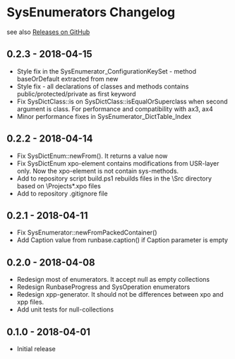 # SysEnumerators Changelog

see also [Releases on GitHub](https://github.com/mazzy-ax/SysEnumerators/releases)

## 0.2.3 - 2018-04-15

* Style fix in the SysEnumerator_ConfigurationKeySet - method baseOrDefault extracted from new
* Style fix - all declarations of classes and methods contains public/protected/private as first keyword
* Fix SysDictClass::is on SysDictClass::isEqualOrSuperclass when second argument is class. For performance and compatibility with ax3, ax4
* Minor performance fixes in SysEnumerator_DictTable_Index


## 0.2.2 - 2018-04-14

* Fix SysDictEnum::newFrom(). It returns a value now
* Fix SysDictEnum xpo-element contains modifications from USR-layer only. Now the xpo-element is not contain sys-methods.
* Add to repository script build.ps1 rebuilds files in the \Src directory based on \Projects\*.xpo files
* Add to repository .gitignore file

## 0.2.1 - 2018-04-11

* Fix SysEnumerator::newFromPackedContainer()
* Add Caption value from runbase.caption() if Caption parameter is empty

## 0.2.0 - 2018-04-08

* Redesign most of enumerators. It accept null as empty collections
* Redesign RunbaseProgress and SysOperation enumerators
* Redesign xpp-generator. It should not be differences between xpo and xpp files.
* Add unit tests for null-collections

## 0.1.0 - 2018-04-01

* Initial release